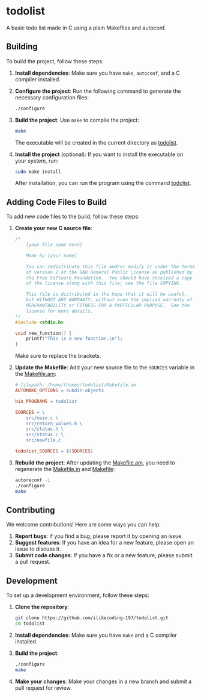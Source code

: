 # todolist
A basic todo list made in C using a plain Makefiles and autoconf.

## Building
To build the project, follow these steps:

1. **Install dependencies**:
    Make sure you have `make`, `autoconf`, and a C compiler installed.

2. **Configure the project**:
    Run the following command to generate the necessary configuration files:
    ```sh
    ./configure
    ```

3. **Build the project**:
    Use `make` to compile the project:
    ```sh
    make
    ```

    The executable will be created in the current directory as [todolist](http://_vscodecontentref_/1).

4. **Install the project** (optional):
    If you want to install the executable on your system, run:
    ```sh
    sudo make install
    ```

    After installation, you can run the program using the command [todolist](http://_vscodecontentref_/2).

## Adding Code Files to Build
To add new code files to the build, follow these steps:

1. **Create your new C source file**:
    ```c
    /*
        [your file name here]

        Made by [your name]

        You can redistribute this file and/or modify it under the terms
        of version 2 of the GNU General Public License as published by
        the Free Software Foundation.  You should have received a copy
        of the license along with this file; see the file COPYING.

        This file is distributed in the hope that it will be useful,
        but WITHOUT ANY WARRANTY; without even the implied warranty of
        MERCHANTABILITY or FITNESS FOR A PARTICULAR PURPOSE.  See the
        license for more details.
    */
    #include <stdio.h>

    void new_function() {
        printf("This is a new function.\n");
    }
    ```

    Make sure to replace the brackets.

2. **Update the Makefile**:
    Add your new source file to the `SOURCES` variable in the [Makefile.am](http://_vscodecontentref_/3):
    ```makefile
    # filepath: /home/thomas/todolist/Makefile.am
    AUTOMAKE_OPTIONS = subdir-objects

    bin_PROGRAMS = todolist

    SOURCES = \
        src/main.c \
        src/return_values.h \
        src/status.h \
        src/status.c \
        src/newfile.c

    todolist_SOURCES = $(SOURCES)
    ```

3. **Rebuild the project**:
    After updating the [Makefile.am](http://_vscodecontentref_/4), you need to regenerate the [Makefile.in](http://_vscodecontentref_/5) and [Makefile](http://_vscodecontentref_/6):
    ```sh
    autoreconf -i
    ./configure
    make
    ```

## Contributing
We welcome contributions! Here are some ways you can help:

1. **Report bugs**: If you find a bug, please report it by opening an issue.
2. **Suggest features**: If you have an idea for a new feature, please open an issue to discuss it.
3. **Submit code changes**: If you have a fix or a new feature, please submit a pull request.

## Development
To set up a development environment, follow these steps:

1. **Clone the repository**:
    ```sh
    git clone https://github.com/ilikecoding-197/todolist.git
    cd todolist
    ```

2. **Install dependencies**:
    Make sure you have `make` and a C compiler installed.

3. **Build the project**:
    ```sh
    ./configure
    make
    ```

4. **Make your changes**:
    Make your changes in a new branch and submit a pull request for review.